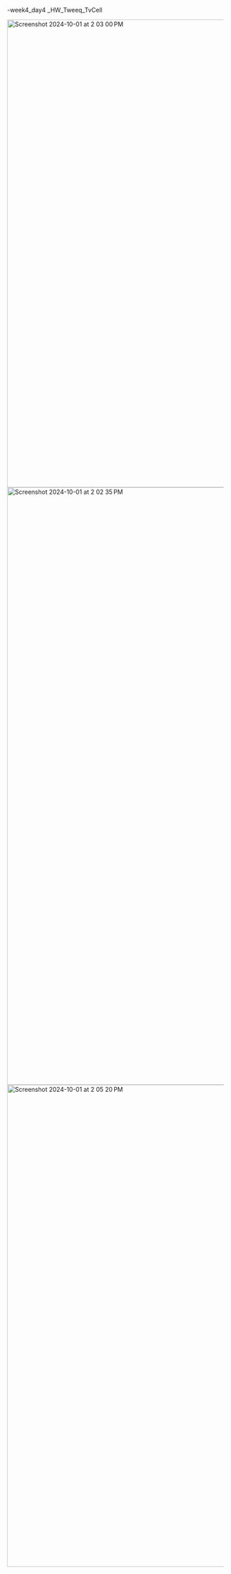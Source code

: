 -week4_day4 _HW_Tweeq_TvCell


<img width="1085" alt="Screenshot 2024-10-01 at 2 03 00 PM" src="https://github.com/user-attachments/assets/19cec922-8f5c-4c29-998a-520bd6f41fa8">
<img width="1386" alt="Screenshot 2024-10-01 at 2 02 35 PM" src="https://github.com/user-attachments/assets/3df2e5e7-f368-4650-8341-d536a578d3f2">
<img width="1118" alt="Screenshot 2024-10-01 at 2 05 20 PM" src="https://github.com/user-attachments/assets/75fdcaf6-e8bd-4a2a-9f56-9ee60ee5e3aa">

